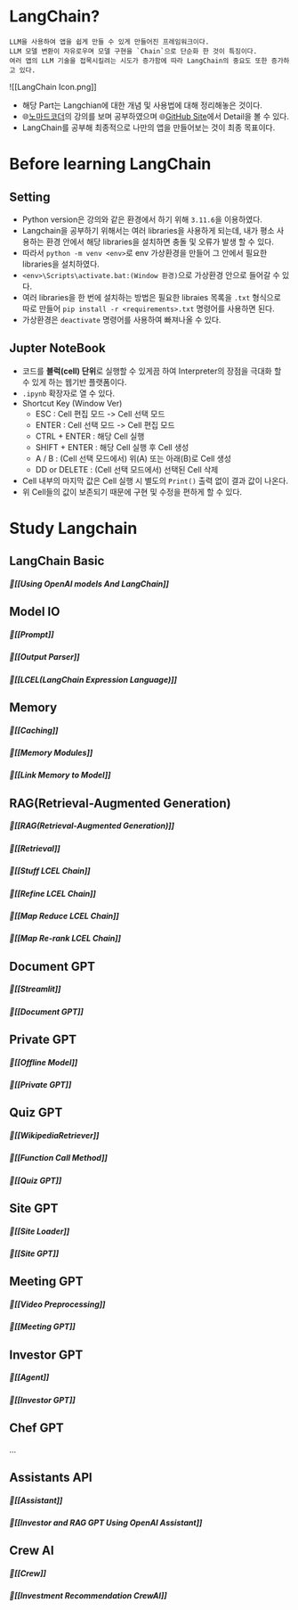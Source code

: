 # LangChain?
	LLM을 사용하여 앱을 쉽게 만들 수 있게 만들어진 프레임워크이다.
	LLM 모델 변환이 자유로우며 모델 구현을 `Chain`으로 단순화 한 것이 특징이다.
	여러 앱의 LLM 기술을 접목시킬려는 시도가 증가함에 따라 LangChain의 중요도 또한 증가하고 있다.
![[LangChain Icon.png]]
- 해당 Part는 Langchian에 대한 개념 및 사용법에 대해 정리해놓은 것이다.
- 🌐[노마드코더](https://nomadcoders.co)의 강의를 보며 공부하였으며 🌐[GitHub Site](https://github.com/Donghyeon-Shin/langchain-practice)에서 Detail을 볼 수 있다.
- LangChain를 공부해 최종적으로 나만의 앱을 만들어보는 것이 최종 목표이다.
# Before learning LangChain
## Setting
- Python version은 강의와 같은 환경에서 하기 위해 `3.11.6`을 이용하였다.
- Langchain을 공부하기 위해서는 여러 libraries을 사용하게 되는데, 내가 평소 사용하는 환경 안에서 해당 libraries을 설치하면 충돌 및 오류가 발생 할 수 있다.
- 따라서 `python -m venv <env>`로 env 가상환경을 만들어 그 안에서 필요한 libraries을 설치하였다.
- `<env>\Scripts\activate.bat:(Window 환경)`으로 가상환경 안으로 들어갈 수 있다.
- 여러 libraries을 한 번에 설치하는 방법은 필요한 libraies 목록을 `.txt` 형식으로 따로 만들어 `pip install -r <requirements>.txt` 명령어를 사용하면 된다.
- 가상환경은 `deactivate` 명령어를 사용하여 빠져나올 수 있다.
## Jupter NoteBook
- 코드를 **블럭(cell) 단위**로 실행할 수 있게끔 하여 Interpreter의 장점을 극대화 할 수 있게 하는 웹기반 플랫폼이다.
- `.ipynb` 확장자로 열 수 있다.
- Shortcut Key (Window Ver)
	- ESC : Cell 편집 모드 -> Cell 선택 모드
	- ENTER : Cell 선택 모드 -> Cell 편집 모드
	- CTRL + ENTER : 해당 Cell 실행
	- SHIFT + ENTER : 해당 Cell 실행 후 Cell 생성
	- A / B : (Cell 선택 모드에서) 위(A) 또는 아래(B)로 Cell 생성
	- DD or DELETE : (Cell 선택 모드에서) 선택된 Cell 삭제
- Cell 내부의 마지막 값은 Cell 실행 시 별도의 `Print()` 출력 없이 결과 값이 나온다.
- 위 Cell들의 값이 보존되기 때문에 구현 및 수정을 편하게 할 수 있다.
# Study Langchain
## LangChain Basic
##### 🔗[[Using OpenAI models And LangChain]]
## Model IO
##### 🔗[[Prompt]]
##### 🔗[[Output Parser]]
##### 🔗[[LCEL(LangChain Expression Language)]]
## Memory
##### 🔗[[Caching]]
##### 🔗[[Memory Modules]]
##### 🔗[[Link Memory to Model]]
## RAG(Retrieval-Augmented Generation)
##### 🔗[[RAG(Retrieval-Augmented Generation)]]
##### 🔗[[Retrieval]]
##### 🔗[[Stuff LCEL Chain]]
##### 🔗[[Refine LCEL Chain]]
##### 🔗[[Map Reduce LCEL Chain]]
##### 🔗[[Map Re-rank LCEL Chain]]
## Document GPT
##### 🔗[[Streamlit]]
##### 🔗[[Document GPT]]
## Private GPT
##### 🔗[[Offline Model]]
##### 🔗[[Private GPT]]
## Quiz GPT
##### 🔗[[WikipediaRetriever]]
##### 🔗[[Function Call Method]]
##### 🔗[[Quiz GPT]]
## Site GPT
##### 🔗[[Site Loader]]
##### 🔗[[Site GPT]]
## Meeting GPT
##### 🔗[[Video Preprocessing]]
##### 🔗[[Meeting GPT]]
## Investor GPT
##### 🔗[[Agent]]
##### 🔗[[Investor GPT]]
## Chef GPT
...
## Assistants API
##### 🔗[[Assistant]]
##### 🔗[[Investor and RAG GPT Using OpenAI Assistant]]
## Crew AI
##### 🔗[[Crew]]
##### 🔗[[Investment Recommendation CrewAI]]